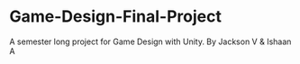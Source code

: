 # Game-Design-Final-Project
A semester long project for Game Design with Unity.
By Jackson V & Ishaan A
